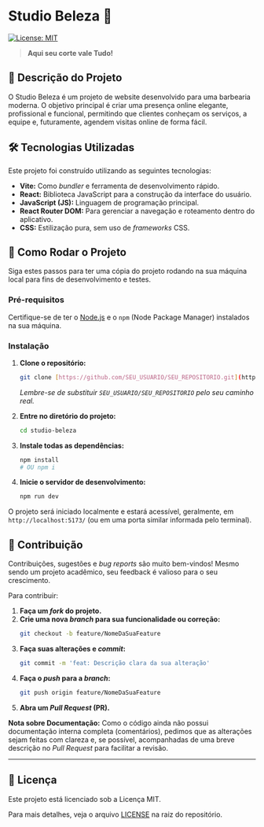 # Studio Beleza 💈

[![License: MIT](https://img.shields.io/badge/License-MIT-yellow.svg)](https://opensource.org/licenses/MIT)

> **Aqui seu corte vale Tudo!**

## 💈 Descrição do Projeto

O Studio Beleza é um projeto de website desenvolvido para uma barbearia moderna. O objetivo principal é criar uma presença online elegante, profissional e funcional, permitindo que clientes conheçam os serviços, a equipe e, futuramente, agendem visitas online de forma fácil.

## 🛠️ Tecnologias Utilizadas

Este projeto foi construído utilizando as seguintes tecnologias:

* **Vite:** Como *bundler* e ferramenta de desenvolvimento rápido.
* **React:** Biblioteca JavaScript para a construção da interface do usuário.
* **JavaScript (JS):** Linguagem de programação principal.
* **React Router DOM:** Para gerenciar a navegação e roteamento dentro do aplicativo.
* **CSS:** Estilização pura, sem uso de *frameworks* CSS.

## 🚀 Como Rodar o Projeto

Siga estes passos para ter uma cópia do projeto rodando na sua máquina local para fins de desenvolvimento e testes.

### Pré-requisitos

Certifique-se de ter o [Node.js](https://nodejs.org/en/) e o `npm` (Node Package Manager) instalados na sua máquina.

### Instalação

1.  **Clone o repositório:**
    ```bash
    git clone [https://github.com/SEU_USUARIO/SEU_REPOSITORIO.git](https://github.com/SEU_USUARIO/SEU_REPOSITORIO.git)
    ```
    *Lembre-se de substituir `SEU_USUARIO/SEU_REPOSITORIO` pelo seu caminho real.*

2.  **Entre no diretório do projeto:**
    ```bash
    cd studio-beleza
    ```

3.  **Instale todas as dependências:**
    ```bash
    npm install
    # OU npm i
    ```

4.  **Inicie o servidor de desenvolvimento:**
    ```bash
    npm run dev
    ```

O projeto será iniciado localmente e estará acessível, geralmente, em `http://localhost:5173/` (ou em uma porta similar informada pelo terminal).

## 🤝 Contribuição

Contribuições, sugestões e *bug reports* são muito bem-vindos! Mesmo sendo um projeto acadêmico, seu feedback é valioso para o seu crescimento.

Para contribuir:

1.  **Faça um *fork* do projeto.**
2.  **Crie uma nova *branch* para sua funcionalidade ou correção:**
    ```bash
    git checkout -b feature/NomeDaSuaFeature
    ```
3.  **Faça suas alterações e *commit*:**
    ```bash
    git commit -m 'feat: Descrição clara da sua alteração'
    ```
4.  **Faça o *push* para a *branch*:**
    ```bash
    git push origin feature/NomeDaSuaFeature
    ```
5.  **Abra um *Pull Request* (PR).**

**Nota sobre Documentação:**
Como o código ainda não possui documentação interna completa (comentários), pedimos que as alterações sejam feitas com clareza e, se possível, acompanhadas de uma breve descrição no *Pull Request* para facilitar a revisão.

---

## 📄 Licença

Este projeto está licenciado sob a Licença MIT.

Para mais detalhes, veja o arquivo [LICENSE](LICENSE) na raiz do repositório.
